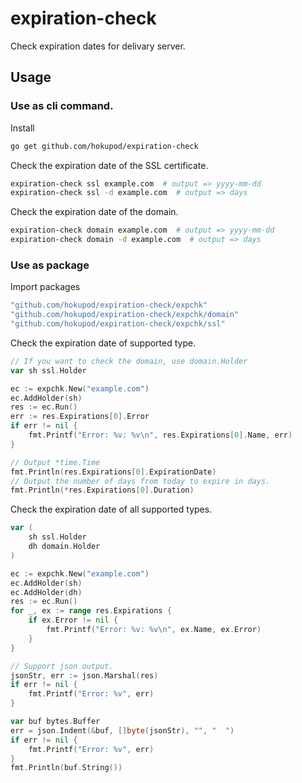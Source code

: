 expiration-check
==

Check expiration dates for delivary server.

Usage
--
### Use as cli command.
Install
```sh
go get github.com/hokupod/expiration-check
```

Check the expiration date of the SSL certificate.
```sh
expiration-check ssl example.com  # output => yyyy-mm-dd
expiration-check ssl -d example.com  # output => days
```

Check the expiration date of the domain.
```sh
expiration-check domain example.com  # output => yyyy-mm-dd
expiration-check domain -d example.com  # output => days
```

### Use as package
Import packages

```go
"github.com/hokupod/expiration-check/expchk"
"github.com/hokupod/expiration-check/expchk/domain"
"github.com/hokupod/expiration-check/expchk/ssl"
```

Check the expiration date of supported type.
```go
// If you want to check the domain, use domain.Holder
var sh ssl.Holder

ec := expchk.New("example.com")
ec.AddHolder(sh)
res := ec.Run()
err := res.Expirations[0].Error
if err != nil {
	fmt.Printf("Error: %v: %v\n", res.Expirations[0].Name, err)
}

// Output *time.Time
fmt.Println(res.Expirations[0].ExpirationDate)
// Output the number of days from today to expire in days.
fmt.Println(*res.Expirations[0].Duration)
```

Check the expiration date of all supported types.
```go
var (
	sh ssl.Holder
	dh domain.Holder
)

ec := expchk.New("example.com")
ec.AddHolder(sh)
ec.AddHolder(dh)
res := ec.Run()
for _, ex := range res.Expirations {
	if ex.Error != nil {
		fmt.Printf("Error: %v: %v\n", ex.Name, ex.Error)
	}
}

// Support json output.
jsonStr, err := json.Marshal(res)
if err != nil {
	fmt.Printf("Error: %v", err)
}

var buf bytes.Buffer
err = json.Indent(&buf, []byte(jsonStr), "", "  ")
if err != nil {
	fmt.Printf("Error: %v", err)
}
fmt.Println(buf.String())
```
